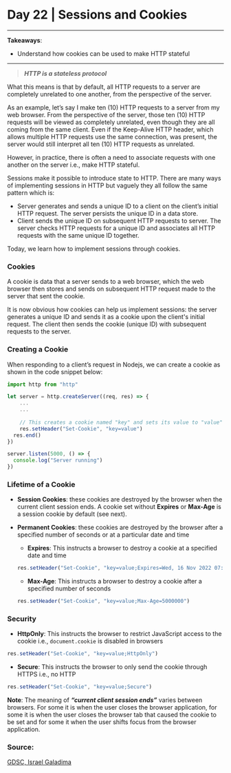 # Day 22 | Sessions and Cookies

---

**Takeaways**:

- Understand how cookies can be used to make HTTP stateful

---

> ***HTTP is a stateless protocol***
> 

What this means is that by default, all HTTP requests to a server are completely unrelated to one another, from the perspective of the server. 

As an example, let’s say I make ten (10) HTTP requests to a server from my web browser. From the perspective of the server, those ten (10) HTTP requests will be viewed as completely unrelated, even though they are all coming from the same client. Even if the Keep-Alive HTTP header, which allows multiple HTTP requests use the same connection, was present, the server would still interpret all ten (10) HTTP requests as unrelated.

However, in practice, there is often a need to associate requests with one another on the server i.e., make HTTP stateful. 

Sessions make it possible to introduce state to HTTP. There are many ways of implementing sessions in HTTP but vaguely they all follow the same pattern which is:

- Server generates and sends a unique ID to a client on the client’s initial HTTP request. The server persists the unique ID in a data store.
- Client sends the unique ID on subsequent HTTP requests to server. The server checks HTTP requests for a unique ID and associates all HTTP requests with the same unique ID together.

Today, we learn how to implement sessions through cookies. 

### Cookies

A cookie is data that a server sends to a web browser, which the web browser then stores and sends on subsequent HTTP request made to the server that sent the cookie.

It is now obvious how cookies can help us implement sessions: the server generates a unique ID and sends it as a cookie upon the client's initial request. The client then sends the cookie (unique ID) with subsequent requests to the server.

### Creating a Cookie

When responding to a client’s request in Nodejs, we can create a cookie as shown in the code snippet below:

```jsx
import http from "http"

let server = http.createServer((req, res) => {
	...
	...
	
	// This creates a cookie named "key" and sets its value to "value"
	res.setHeader("Set-Cookie", "key=value")
  res.end()
})

server.listen(5000, () => {
  console.log("Server running")
})
```

### Lifetime of a Cookie

- **Session Cookies**: these cookies are destroyed by the browser when the current client session ends. A cookie set without **Expires** or **Max-Age** is a session cookie by default (see next).
- **Permanent Cookies**: these cookies are destroyed by the browser after a specified number of seconds or at a particular date and time
    - **Expires**: This instructs a browser to destroy a cookie at a specified date and time
    
    ```jsx
    res.setHeader("Set-Cookie", "key=value;Expires=Wed, 16 Nov 2022 07:00:00 GMT")
    ```
    
    - **Max-Age**: This instructs a browser to destroy a cookie after a specified number of seconds
    
    ```jsx
    res.setHeader("Set-Cookie", "key=value;Max-Age=5000000")
    ```
    

### Security

- **HttpOnly**: This instructs the browser to restrict JavaScript access to the cookie i.e., `document.cookie` is disabled in browsers

```jsx
res.setHeader("Set-Cookie", "key=value;HttpOnly")
```

- **Secure**: This instructs the browser to only send the cookie through HTTPS i.e., no HTTP

```jsx
res.setHeader("Set-Cookie", "key=value;Secure")
```

**Note**: The meaning of ***“current client session ends”*** varies between browsers. For some it is when the user closes the browser application, for some it is when the user closes the browser tab that caused the cookie to be set and for some it when the user shifts focus from the browser application.

### Source:

[GDSC, Israel Galadima](https://israelgaladima.notion.site/Day-22-Sessions-and-Cookies-d6a82fe36b484a80bc5883a690cbeafb)
